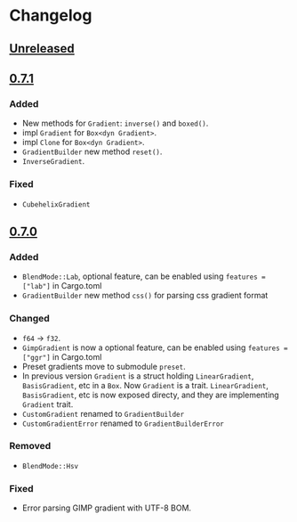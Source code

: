 # Changelog

## [Unreleased](https://github.com/mazznoer/colorgrad-rs/compare/v0.7.1...HEAD)

## [0.7.1](https://github.com/mazznoer/colorgrad-rs/compare/v0.7.0...v0.7.1)

### Added

- New methods for `Gradient`: `inverse()` and `boxed()`.
- impl `Gradient` for `Box<dyn Gradient>`.
- impl `Clone` for `Box<dyn Gradient>`.
- `GradientBuilder` new method `reset()`.
- `InverseGradient`.

### Fixed

- `CubehelixGradient`

## [0.7.0](https://github.com/mazznoer/colorgrad-rs/compare/v0.6.2...v0.7.0)

### Added

- `BlendMode::Lab`, optional feature, can be enabled using `features = ["lab"]` in Cargo.toml
- `GradientBuilder` new method `css()` for parsing css gradient format

### Changed

- `f64` -> `f32`.
- `GimpGradient` is now a optional feature, can be enabled using `features = ["ggr"]` in Cargo.toml
- Preset gradients move to submodule `preset`.
- In previous version `Gradient` is a struct holding `LinearGradient`, `BasisGradient`, etc in a `Box`.
  Now `Gradient` is a trait. `LinearGradient`, `BasisGradient`, etc is now exposed directy,
  and they are implementing `Gradient` trait.
- `CustomGradient` renamed to `GradientBuilder`
- `CustomGradientError` renamed to `GradientBuilderError`

### Removed

- `BlendMode::Hsv`

### Fixed

- Error parsing GIMP gradient with UTF-8 BOM.


